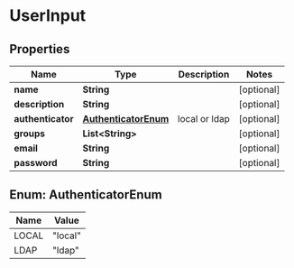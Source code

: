 
# UserInput

## Properties
Name | Type | Description | Notes
------------ | ------------- | ------------- | -------------
**name** | **String** |  |  [optional]
**description** | **String** |  |  [optional]
**authenticator** | [**AuthenticatorEnum**](#AuthenticatorEnum) | local or ldap |  [optional]
**groups** | **List&lt;String&gt;** |  |  [optional]
**email** | **String** |  |  [optional]
**password** | **String** |  |  [optional]


<a name="AuthenticatorEnum"></a>
## Enum: AuthenticatorEnum
Name | Value
---- | -----
LOCAL | &quot;local&quot;
LDAP | &quot;ldap&quot;



